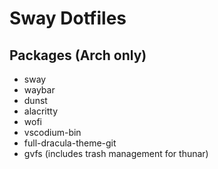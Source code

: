 # Sway Dotfiles

## Packages (Arch only)

- sway
- waybar
- dunst
- alacritty
- wofi
- vscodium-bin
- full-dracula-theme-git
- gvfs (includes trash management for thunar)
